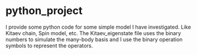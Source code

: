 # python_project
I provide some python code for some simple model I have investigated. Like Kitaev chain, Spin model, etc.
The Kitaev_eigenstate file uses the binary numbers to simulate the many-body basis and I use the binary operation symbols to represent the operators. 
